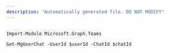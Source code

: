 ```yaml
---
description: "Automatically generated file. DO NOT MODIFY"
---
```


```powershellv1

Import-Module Microsoft.Graph.Teams

Get-MgUserChat -UserId $userId -ChatId $chatId

```